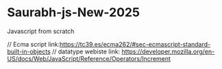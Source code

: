 # Saurabh-js-New-2025
Javascript from scratch 

// Ecma script link:https://tc39.es/ecma262/#sec-ecmascript-standard-built-in-objects
// datatype webiste link: https://developer.mozilla.org/en-US/docs/Web/JavaScript/Reference/Operators/Increment